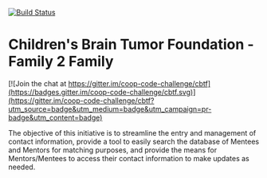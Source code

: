 [![Build Status](https://travis-ci.org/coop-code-challenge/cbtf.svg?branch=develop)](https://travis-ci.org/coop-code-challenge/cbtf)

# Children's Brain Tumor Foundation - Family 2 Family

[![Join the chat at https://gitter.im/coop-code-challenge/cbtf](https://badges.gitter.im/coop-code-challenge/cbtf.svg)](https://gitter.im/coop-code-challenge/cbtf?utm_source=badge&utm_medium=badge&utm_campaign=pr-badge&utm_content=badge)

The objective of this initiative is to streamline the entry and
management of contact information, provide a tool to easily search the
database of Mentees and Mentors for matching purposes, and provide the
means for Mentors/Mentees to access their contact information to make
updates as needed.

